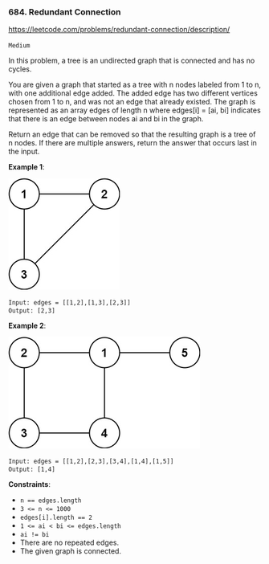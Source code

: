 ### 684. Redundant Connection

https://leetcode.com/problems/redundant-connection/description/

`Medium`

In this problem, a tree is an undirected graph that is connected and has no cycles.

You are given a graph that started as a tree with n nodes labeled from 1 to n, with one additional edge added. The added edge has two different vertices chosen from 1 to n, and was not an edge that already existed. The graph is represented as an array edges of length n where edges[i] = [ai, bi] indicates that there is an edge between nodes ai and bi in the graph.

Return an edge that can be removed so that the resulting graph is a tree of n nodes. If there are multiple answers, return the answer that occurs last in the input.

 
**Example 1**:

![ex1](ex1.jpg)
```
Input: edges = [[1,2],[1,3],[2,3]]
Output: [2,3]
```

**Example 2**:

![ex2](ex2.jpg)
```
Input: edges = [[1,2],[2,3],[3,4],[1,4],[1,5]]
Output: [1,4]
```

**Constraints**:

* `n == edges.length`
* `3 <= n <= 1000`
* `edges[i].length == 2`
* `1 <= ai < bi <= edges.length`
* `ai != bi`
* There are no repeated edges.
* The given graph is connected.